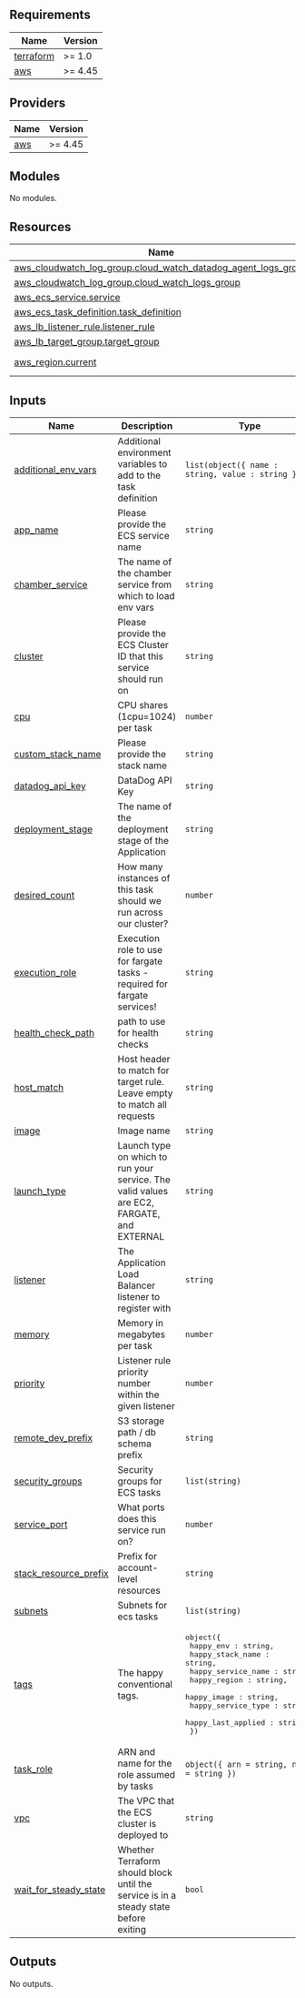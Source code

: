 <!-- START -->
## Requirements

| Name | Version |
|------|---------|
| <a name="requirement_terraform"></a> [terraform](#requirement\_terraform) | >= 1.0 |
| <a name="requirement_aws"></a> [aws](#requirement\_aws) | >= 4.45 |

## Providers

| Name | Version |
|------|---------|
| <a name="provider_aws"></a> [aws](#provider\_aws) | >= 4.45 |

## Modules

No modules.

## Resources

| Name | Type |
|------|------|
| [aws_cloudwatch_log_group.cloud_watch_datadog_agent_logs_group](https://registry.terraform.io/providers/hashicorp/aws/latest/docs/resources/cloudwatch_log_group) | resource |
| [aws_cloudwatch_log_group.cloud_watch_logs_group](https://registry.terraform.io/providers/hashicorp/aws/latest/docs/resources/cloudwatch_log_group) | resource |
| [aws_ecs_service.service](https://registry.terraform.io/providers/hashicorp/aws/latest/docs/resources/ecs_service) | resource |
| [aws_ecs_task_definition.task_definition](https://registry.terraform.io/providers/hashicorp/aws/latest/docs/resources/ecs_task_definition) | resource |
| [aws_lb_listener_rule.listener_rule](https://registry.terraform.io/providers/hashicorp/aws/latest/docs/resources/lb_listener_rule) | resource |
| [aws_lb_target_group.target_group](https://registry.terraform.io/providers/hashicorp/aws/latest/docs/resources/lb_target_group) | resource |
| [aws_region.current](https://registry.terraform.io/providers/hashicorp/aws/latest/docs/data-sources/region) | data source |

## Inputs

| Name | Description | Type | Default | Required |
|------|-------------|------|---------|:--------:|
| <a name="input_additional_env_vars"></a> [additional\_env\_vars](#input\_additional\_env\_vars) | Additional environment variables to add to the task definition | `list(object({ name : string, value : string }))` | `[]` | no |
| <a name="input_app_name"></a> [app\_name](#input\_app\_name) | Please provide the ECS service name | `string` | n/a | yes |
| <a name="input_chamber_service"></a> [chamber\_service](#input\_chamber\_service) | The name of the chamber service from which to load env vars | `string` | `""` | no |
| <a name="input_cluster"></a> [cluster](#input\_cluster) | Please provide the ECS Cluster ID that this service should run on | `string` | n/a | yes |
| <a name="input_cpu"></a> [cpu](#input\_cpu) | CPU shares (1cpu=1024) per task | `number` | `256` | no |
| <a name="input_custom_stack_name"></a> [custom\_stack\_name](#input\_custom\_stack\_name) | Please provide the stack name | `string` | n/a | yes |
| <a name="input_datadog_api_key"></a> [datadog\_api\_key](#input\_datadog\_api\_key) | DataDog API Key | `string` | `""` | no |
| <a name="input_deployment_stage"></a> [deployment\_stage](#input\_deployment\_stage) | The name of the deployment stage of the Application | `string` | `"dev"` | no |
| <a name="input_desired_count"></a> [desired\_count](#input\_desired\_count) | How many instances of this task should we run across our cluster? | `number` | `2` | no |
| <a name="input_execution_role"></a> [execution\_role](#input\_execution\_role) | Execution role to use for fargate tasks - required for fargate services! | `string` | `""` | no |
| <a name="input_health_check_path"></a> [health\_check\_path](#input\_health\_check\_path) | path to use for health checks | `string` | `"/"` | no |
| <a name="input_host_match"></a> [host\_match](#input\_host\_match) | Host header to match for target rule. Leave empty to match all requests | `string` | n/a | yes |
| <a name="input_image"></a> [image](#input\_image) | Image name | `string` | n/a | yes |
| <a name="input_launch_type"></a> [launch\_type](#input\_launch\_type) | Launch type on which to run your service. The valid values are EC2, FARGATE, and EXTERNAL | `string` | `"FARGATE"` | no |
| <a name="input_listener"></a> [listener](#input\_listener) | The Application Load Balancer listener to register with | `string` | n/a | yes |
| <a name="input_memory"></a> [memory](#input\_memory) | Memory in megabytes per task | `number` | `1024` | no |
| <a name="input_priority"></a> [priority](#input\_priority) | Listener rule priority number within the given listener | `number` | n/a | yes |
| <a name="input_remote_dev_prefix"></a> [remote\_dev\_prefix](#input\_remote\_dev\_prefix) | S3 storage path / db schema prefix | `string` | `""` | no |
| <a name="input_security_groups"></a> [security\_groups](#input\_security\_groups) | Security groups for ECS tasks | `list(string)` | n/a | yes |
| <a name="input_service_port"></a> [service\_port](#input\_service\_port) | What ports does this service run on? | `number` | `80` | no |
| <a name="input_stack_resource_prefix"></a> [stack\_resource\_prefix](#input\_stack\_resource\_prefix) | Prefix for account-level resources | `string` | n/a | yes |
| <a name="input_subnets"></a> [subnets](#input\_subnets) | Subnets for ecs tasks | `list(string)` | n/a | yes |
| <a name="input_tags"></a> [tags](#input\_tags) | The happy conventional tags. | <pre>object({<br>    happy_env : string,<br>    happy_stack_name : string,<br>    happy_service_name : string,<br>    happy_region : string,<br>    happy_image : string,<br>    happy_service_type : string,<br>    happy_last_applied : string,<br>  })</pre> | n/a | yes |
| <a name="input_task_role"></a> [task\_role](#input\_task\_role) | ARN and name for the role assumed by tasks | `object({ arn = string, name = string })` | n/a | yes |
| <a name="input_vpc"></a> [vpc](#input\_vpc) | The VPC that the ECS cluster is deployed to | `string` | n/a | yes |
| <a name="input_wait_for_steady_state"></a> [wait\_for\_steady\_state](#input\_wait\_for\_steady\_state) | Whether Terraform should block until the service is in a steady state before exiting | `bool` | `false` | no |

## Outputs

No outputs.
<!-- END -->
